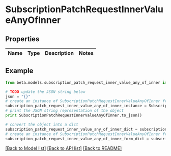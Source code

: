 # SubscriptionPatchRequestInnerValueAnyOfInner


## Properties
Name | Type | Description | Notes
------------ | ------------- | ------------- | -------------

## Example

```python
from beta.models.subscription_patch_request_inner_value_any_of_inner import SubscriptionPatchRequestInnerValueAnyOfInner

# TODO update the JSON string below
json = "{}"
# create an instance of SubscriptionPatchRequestInnerValueAnyOfInner from a JSON string
subscription_patch_request_inner_value_any_of_inner_instance = SubscriptionPatchRequestInnerValueAnyOfInner.from_json(json)
# print the JSON string representation of the object
print SubscriptionPatchRequestInnerValueAnyOfInner.to_json()

# convert the object into a dict
subscription_patch_request_inner_value_any_of_inner_dict = subscription_patch_request_inner_value_any_of_inner_instance.to_dict()
# create an instance of SubscriptionPatchRequestInnerValueAnyOfInner from a dict
subscription_patch_request_inner_value_any_of_inner_form_dict = subscription_patch_request_inner_value_any_of_inner.from_dict(subscription_patch_request_inner_value_any_of_inner_dict)
```
[[Back to Model list]](../README.md#documentation-for-models) [[Back to API list]](../README.md#documentation-for-api-endpoints) [[Back to README]](../README.md)


